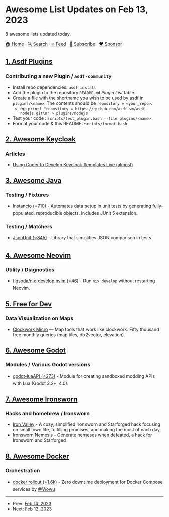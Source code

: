 # Awesome List Updates on Feb 13, 2023

8 awesome lists updated today.

[🏠 Home](/README.md) · [🔍 Search](https://www.trackawesomelist.com/search/) · [🔥 Feed](https://www.trackawesomelist.com/rss.xml) · [📮 Subscribe](https://trackawesomelist.us17.list-manage.com/subscribe?u=d2f0117aa829c83a63ec63c2f&id=36a103854c) · [❤️  Sponsor](https://github.com/sponsors/theowenyoung)



## [1. Asdf Plugins](/content/asdf-vm/asdf-plugins/README.md)

### Contributing a new Plugin / `asdf-community`

*   Install repo dependencies: `asdf install`
*   Add the plugin to the repository `README.md` *Plugin List* table.
*   Create a file with the shortname you wish to be used by asdf in `plugins/<name>`. The contents should be `repository = <your_repo>`.
    *   eg: `printf "repository = https://github.com/asdf-vm/asdf-nodejs.git\n" > plugins/nodejs`
*   Test your code : `scripts/test_plugin.bash --file plugins/<name>`
*   Format your code & this README: `scripts/format.bash`

## [2. Awesome Keycloak](/content/thomasdarimont/awesome-keycloak/README.md)

### Articles

*   [Using Coder to Develop Keycloak Templates Live (almost)](https://dev.to/m8a-io/m8a-scenario-1-using-coder-to-develop-keycloak-templates-live-almost-26e2)

## [3. Awesome Java](/content/akullpp/awesome-java/README.md)

### Testing / Fixtures

*   [Instancio (⭐710)](https://github.com/instancio/instancio) - Automates data setup in unit tests by generating fully-populated, reproducible objects. Includes JUnit 5 extension.

### Testing / Matchers

*   [JsonUnit (⭐845)](https://github.com/lukas-krecan/JsonUnit) - Library that simplifies JSON comparison in tests.

## [4. Awesome Neovim](/content/rockerBOO/awesome-neovim/README.md)

### Utility / Diagnostics

*   [figsoda/nix-develop.nvim (⭐46)](https://github.com/figsoda/nix-develop.nvim) - Run `nix develop` without restarting Neovim.

## [5. Free for Dev](/content/ripienaar/free-for-dev/README.md)

### Data Visualization on Maps

*   [Clockwork Micro](https://clockworkmicro.com/) — Map tools that work like clockwork. Fifty thousand free monthly queries (map tiles, db2vector, elevation).

## [6. Awesome Godot](/content/godotengine/awesome-godot/README.md)

### Modules / Various Godot versions

*   [godot-luaAPI (⭐273)](https://github.com/WeaselGames/godot_luaAPI) - Module for creating sandboxed modding APIs with Lua (Godot 3.2+, 4.0).

## [7. Awesome Ironsworn](/content/Billiam/awesome-ironsworn/README.md)

### Hacks and homebrew / Ironsworn

*   [Iron Valley](https://mkirin.itch.io/iron-valley) - A cozy, simplified Ironsworn and Starforged hack focusing on small town life, fulfilling promises, and making the most of each day
*   [Ironsworn Nemesis](https://gceh.itch.io/ironsworn-nemesis) - Generate nemeses when defeated, a hack for Ironsworn and Starforged

## [8. Awesome Docker](/content/veggiemonk/awesome-docker/README.md)

### Orchestration

*   [docker rollout (⭐1.6k)](https://github.com/Wowu/docker-rollout) - Zero downtime deployment for Docker Compose services by [@Wowu](https://github.com/Wowu)

---

- Prev: [Feb 14, 2023](/content/2023/02/14/README.md)
- Next: [Feb 12, 2023](/content/2023/02/12/README.md)